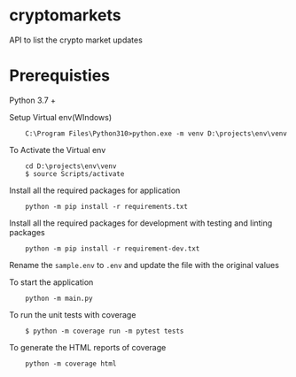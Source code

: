 # cryptomarkets
API to list the crypto market updates

# Prerequisties

Python 3.7 +

Setup Virtual env(WIndows)

```
    C:\Program Files\Python310>python.exe -m venv D:\projects\env\venv
```

To Activate the Virtual env
```
    cd D:\projects\env\venv
    $ source Scripts/activate
```

Install all the required packages for application

```
    python -m pip install -r requirements.txt
```

Install all the required packages for development with testing and linting packages

```
    python -m pip install -r requirement-dev.txt
```

Rename the `sample.env` to `.env` and update the file with the original values

To start the application
```
    python -m main.py
```

To run the unit tests with coverage

```
    $ python -m coverage run -m pytest tests
```

To generate the HTML reports of coverage
```
    python -m coverage html
```
